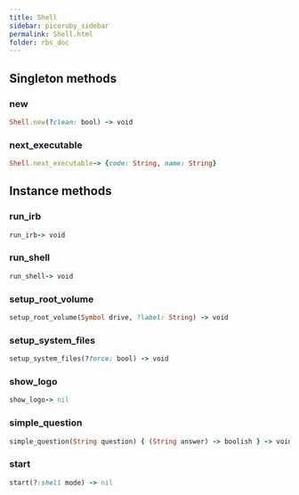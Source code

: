 ```yaml
---
title: Shell
sidebar: picoruby_sidebar
permalink: Shell.html
folder: rbs_doc
---
```

## Singleton methods
### new

```ruby
Shell.new(?clean: bool) -> void
```
### next_executable

```ruby
Shell.next_executable-> {code: String, name: String}
```
## Instance methods
### run_irb

```ruby
run_irb-> void
```
### run_shell

```ruby
run_shell-> void
```
### setup_root_volume

```ruby
setup_root_volume(Symbol drive, ?label: String) -> void
```
### setup_system_files

```ruby
setup_system_files(?force: bool) -> void
```
### show_logo

```ruby
show_logo-> nil
```
### simple_question

```ruby
simple_question(String question) { (String answer) -> boolish } -> void
```
### start

```ruby
start(?:shell mode) -> nil
```
